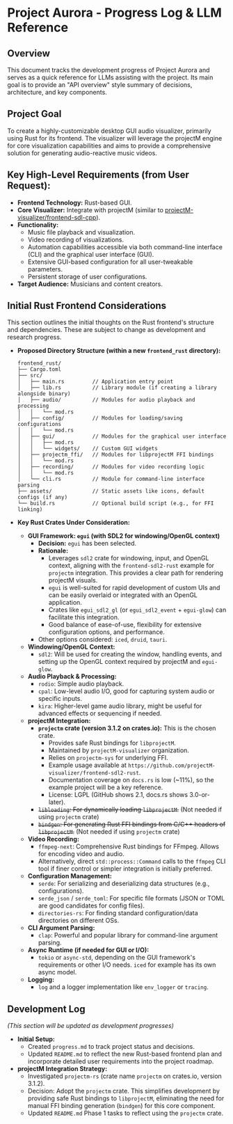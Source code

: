 # Project Aurora - Progress Log & LLM Reference

## Overview

This document tracks the development progress of Project Aurora and serves as a quick reference for LLMs assisting with the project. Its main goal is to provide an "API overview" style summary of decisions, architecture, and key components.

## Project Goal

To create a highly-customizable desktop GUI audio visualizer, primarily using Rust for its frontend. The visualizer will leverage the projectM engine for core visualization capabilities and aims to provide a comprehensive solution for generating audio-reactive music videos.

## Key High-Level Requirements (from User Request):

*   **Frontend Technology:** Rust-based GUI.
*   **Core Visualizer:** Integrate with projectM (similar to [projectM-visualizer/frontend-sdl-cpp](https://github.com/projectM-visualizer/frontend-sdl-cpp)).
*   **Functionality:**
    *   Music file playback and visualization.
    *   Video recording of visualizations.
    *   Automation capabilities accessible via both command-line interface (CLI) and the graphical user interface (GUI).
    *   Extensive GUI-based configuration for all user-tweakable parameters.
    *   Persistent storage of user configurations.
*   **Target Audience:** Musicians and content creators.

## Initial Rust Frontend Considerations

This section outlines the initial thoughts on the Rust frontend's structure and dependencies. These are subject to change as development and research progress.

*   **Proposed Directory Structure (within a new `frontend_rust` directory):**
    ```
    frontend_rust/
    ├── Cargo.toml
    ├── src/
    │   ├── main.rs         // Application entry point
    │   ├── lib.rs          // Library module (if creating a library alongside binary)
    │   ├── audio/          // Modules for audio playback and processing
    │   │   └── mod.rs
    │   ├── config/         // Modules for loading/saving configurations
    │   │   └── mod.rs
    │   ├── gui/            // Modules for the graphical user interface
    │   │   ├── mod.rs
    │   │   └── widgets/    // Custom GUI widgets
    │   ├── projectm_ffi/   // Modules for libprojectM FFI bindings
    │   │   └── mod.rs
    │   ├── recording/      // Modules for video recording logic
    │   │   └── mod.rs
    │   └── cli.rs          // Module for command-line interface parsing
    ├── assets/             // Static assets like icons, default configs (if any)
    └── build.rs            // Optional build script (e.g., for FFI linking)
    ```

*   **Key Rust Crates Under Consideration:**
    *   **GUI Framework: `egui` (with SDL2 for windowing/OpenGL context)**
        *   **Decision:** `egui` has been selected.
        *   **Rationale:**
            *   Leverages `sdl2` crate for windowing, input, and OpenGL context, aligning with the `frontend-sdl2-rust` example for `projectm` integration. This provides a clear path for rendering projectM visuals.
            *   `egui` is well-suited for rapid development of custom UIs and can be easily overlaid or integrated with an OpenGL application.
            *   Crates like `egui_sdl2_gl` (or `egui_sdl2_event` + `egui-glow`) can facilitate this integration.
            *   Good balance of ease-of-use, flexibility for extensive configuration options, and performance.
        *   Other options considered: `iced`, `druid`, `tauri`.
    *   **Windowing/OpenGL Context:**
        *   `sdl2`: Will be used for creating the window, handling events, and setting up the OpenGL context required by projectM and `egui-glow`.
    *   **Audio Playback & Processing:**
        *   `rodio`: Simple audio playback.
        *   `cpal`: Low-level audio I/O, good for capturing system audio or specific inputs.
        *   `kira`: Higher-level game audio library, might be useful for advanced effects or sequencing if needed.
    *   **projectM Integration:**
        *   **`projectm` crate (version 3.1.2 on crates.io):** This is the chosen crate.
            *   Provides safe Rust bindings for `libprojectM`.
            *   Maintained by `projectM-visualizer` organization.
            *   Relies on `projectm-sys` for underlying FFI.
            *   Example usage available at `https://github.com/projectM-visualizer/frontend-sdl2-rust`.
            *   Documentation coverage on `docs.rs` is low (~11%), so the example project will be a key reference.
            *   License: LGPL (GitHub shows 2.1, docs.rs shows 3.0-or-later).
        *   ~~`libloading`: For dynamically loading `libprojectM`.~~ (Not needed if using `projectm` crate)
        *   ~~`bindgen`: For generating Rust FFI bindings from C/C++ headers of `libprojectM`.~~ (Not needed if using `projectm` crate)
    *   **Video Recording:**
        *   `ffmpeg-next`: Comprehensive Rust bindings for FFmpeg. Allows for encoding video and audio.
        *   Alternatively, direct `std::process::Command` calls to the `ffmpeg` CLI tool if finer control or simpler integration is initially preferred.
    *   **Configuration Management:**
        *   `serde`: For serializing and deserializing data structures (e.g., configurations).
        *   `serde_json` / `serde_toml`: For specific file formats (JSON or TOML are good candidates for config files).
        *   `directories-rs`: For finding standard configuration/data directories on different OSs.
    *   **CLI Argument Parsing:**
        *   `clap`: Powerful and popular library for command-line argument parsing.
    *   **Async Runtime (if needed for GUI or I/O):**
        *   `tokio` or `async-std`, depending on the GUI framework's requirements or other I/O needs. `iced` for example has its own async model.
    *   **Logging:**
        *   `log` and a logger implementation like `env_logger` or `tracing`.

## Development Log

*(This section will be updated as development progresses)*

*   **Initial Setup:**
    *   Created `progress.md` to track project status and decisions.
    *   Updated `README.md` to reflect the new Rust-based frontend plan and incorporate detailed user requirements into the project roadmap.
*   **projectM Integration Strategy:**
    *   Investigated `projectm-rs` (crate name `projectm` on crates.io, version 3.1.2).
    *   Decision: Adopt the `projectm` crate. This simplifies development by providing safe Rust bindings to `libprojectM`, eliminating the need for manual FFI binding generation (`bindgen`) for this core component.
    *   Updated `README.md` Phase 1 tasks to reflect using the `projectm` crate.
